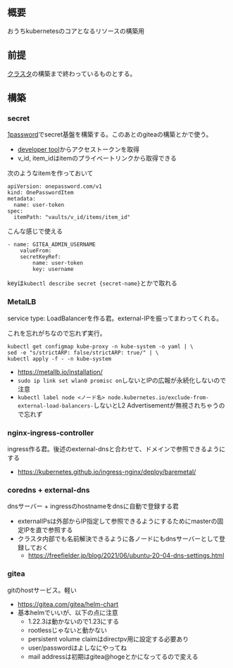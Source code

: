 ## 概要
おうちkubernetesのコアとなるリソースの構築用

## 前提
[クラスタ](https://kubernetes.io/ja/docs/setup/production-environment/tools/kubeadm/install-kubeadm/)の構築まで終わっているものとする。

## 構築
### secret
[1password](https://developer.1password.com/docs/k8s/k8s-operator/)でsecret基盤を構築する。このあとのgiteaの構築とかで使う。

* [developer tool](https://my.1password.com/developer-tools/active)からアクセストークンを取得
* v_id, item_idはitemのプライベートリンクから取得できる

次のようなitemを作っておいて

```
apiVersion: onepassword.com/v1
kind: OnePasswordItem
metadata:
  name: user-token
spec:
  itemPath: "vaults/v_id/items/item_id" 
```

こんな感じで使える
```
- name: GITEA_ADMIN_USERNAME
    valueFrom:
    secretKeyRef:
        name: user-token
        key: username
```

keyは`kubectl describe secret {secret-name}`とかで取れる


### MetalLB
service type: LoadBalancerを作る君。external-IPを振ってまわってくれる。

これを忘れがちなので忘れず実行。
```
kubectl get configmap kube-proxy -n kube-system -o yaml | \
sed -e "s/strictARP: false/strictARP: true/" | \
kubectl apply -f - -n kube-system
```

* https://metallb.io/installation/
* `sudo ip link set wlan0 promisc on`しないとIPの広報が永続化しないので注意
* `kubectl label node <ノード名> node.kubernetes.io/exclude-from-external-load-balancers-`しないとL2 Advertisementが無視されちゃうので忘れず

### nginx-ingress-controller
ingress作る君。後述のexternal-dnsと合わせて、ドメインで参照できるようにする

* https://kubernetes.github.io/ingress-nginx/deploy/baremetal/

### coredns + external-dns
dnsサーバー + ingressのhostnameをdnsに自動で登録する君

* externalIPsは外部からIP指定して参照できるようにするためにmasterの固定IPを直で参照する
* クラスタ内部でも名前解決できるように各ノードにもdnsサーバーとして登録しておく
    * https://freefielder.jp/blog/2021/06/ubuntu-20-04-dns-settings.html


### gitea
gitのhostサービス。軽い

* https://gitea.com/gitea/helm-chart
* 基本helmでいいが、以下の点に注意
    * 1.22.3は動かないので1.23にする
    * rootlessじゃないと動かない
    * persistent volume claimはdirectpv用に設定する必要あり
    * user/passwordはよしなにやってね
    * mail addressは初期はgitea@hogeとかになってるので変える